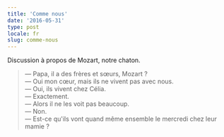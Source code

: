 ```yaml
---
title: 'Comme nous'
date: '2016-05-31'
type: post
locale: fr
slug: comme-nous
---
```


Discussion à propos de Mozart, notre chaton.

<!-- more -->

> — Papa, il a des frères et sœurs, Mozart ?  
> — Oui mon cœur, mais ils ne vivent pas avec nous.  
> — Oui, ils vivent chez Célia.  
> — Exactement.  
> — Alors il ne les voit pas beaucoup.  
> — Non.  
> — Est-ce qu'ils vont quand même ensemble le mercredi chez leur mamie ?
